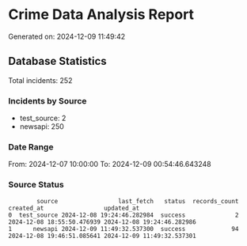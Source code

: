 # Crime Data Analysis Report

Generated on: 2024-12-09 11:49:42

## Database Statistics

Total incidents: 252

### Incidents by Source

- test_source: 2
- newsapi: 250

### Date Range

From: 2024-12-07 10:00:00
To: 2024-12-09 00:54:46.643248

### Source Status

```
        source                 last_fetch   status  records_count                 created_at                 updated_at
0  test_source 2024-12-08 19:24:46.282984  success              2 2024-12-08 18:55:50.476939 2024-12-08 19:24:46.282986
1      newsapi 2024-12-09 11:49:32.537300  success             94 2024-12-08 19:46:51.085641 2024-12-09 11:49:32.537301
```
